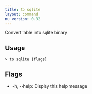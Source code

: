 ```yaml
---
title: to sqlite
layout: command
nu_version: 0.32
---
```


Convert table into sqlite binary

## Usage

```shell
> to sqlite {flags}
```

## Flags

- -h, --help: Display this help message
